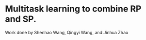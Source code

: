 # Multitask learning to combine RP and SP.
Work done by Shenhao Wang, Qingyi Wang, and Jinhua Zhao


